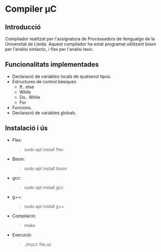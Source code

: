 # Compiler &mu;C

## Introducció

Compilador realitzat per l'assignatura de Processadors de llenguatge de la Universitat de Lleida. Aquest compilador ha estat programat utilitzant bison per l'anàlisi sintàctic, i flex per l'anàlisi lexic.

## Funcionalitats implementades

-  Declaració de variables locals de qualsevol tipus.
-  Estructures de control bàsiques
    - If.. else
    - While
    - Do.. While
    - For
- Funcions.
- Declaració de variables globals.

## Instalació i ús

- Flex:
    > sudo apt install flex

- Bison:
    > sudo apt install bison

- gcc:
    > sudo apt install gcc

- g++:
    > sudo apt install g++

- Compilació:
  > make

- Execució:
    > ./mycc file.uc
